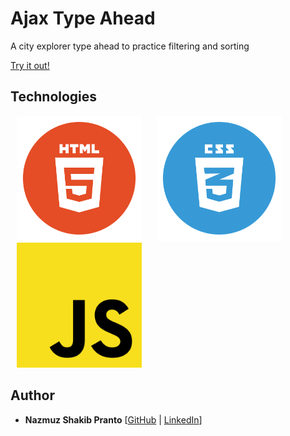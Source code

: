 # Ajax Type Ahead

A city explorer type ahead to practice filtering and sorting

[Try it out!](http://javascript-30-ajax-type-ahead.surge.sh/)

## Technologies
<div align="left">
  <img src="./techs/html5.png" width="200px" hspace="10" title="HTML5" />
  <img src="./techs/css3.png" width="200px" hspace="10" title="CSS3" />
  <img src="./techs/javascript.png" width="200px" hspace="10" title="JavaScript" />
</div>
 
## Author
* **Nazmuz Shakib Pranto** [[GitHub](https://github.com/npranto) | [LinkedIn](https://www.linkedin.com/in/npranto/)]
